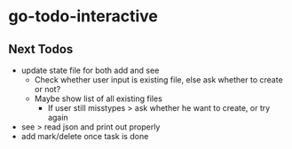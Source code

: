 # go-todo-interactive

## Next Todos
- update state file for both add and see
  - Check whether user input is existing file, else ask whether to create or not?
  - Maybe show list of all existing files
    - If user still misstypes > ask whether he want to create, or try again
- see > read json and print out properly
- add mark/delete once task is done
